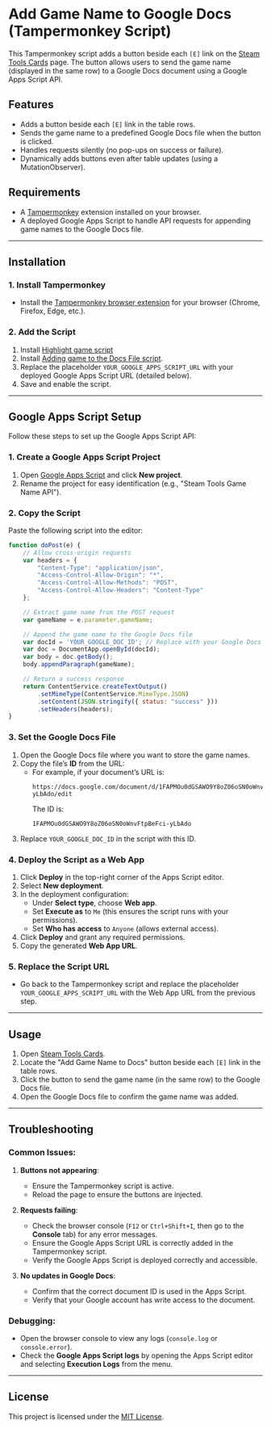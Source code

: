 
# Add Game Name to Google Docs (Tampermonkey Script)

This Tampermonkey script adds a button beside each `[E]` link on the [Steam Tools Cards](https://steam.tools/cards/) page. The button allows users to send the game name (displayed in the same row) to a Google Docs document using a Google Apps Script API.

## Features
- Adds a button beside each `[E]` link in the table rows.
- Sends the game name to a predefined Google Docs file when the button is clicked.
- Handles requests silently (no pop-ups on success or failure).
- Dynamically adds buttons even after table updates (using a MutationObserver).

## Requirements
- A [Tampermonkey](https://www.tampermonkey.net/) extension installed on your browser.
- A deployed Google Apps Script to handle API requests for appending game names to the Google Docs file.

---

## Installation

### 1. Install Tampermonkey
- Install the [Tampermonkey browser extension](https://www.tampermonkey.net/) for your browser (Chrome, Firefox, Edge, etc.).

### 2. Add the Script
1. Install [Highlight game script](https://github.com/Mo7TaRiF/buy-orders-script/raw/main/Highlight%20Rows%20with%20Date%20Range%20and%20Specific%20Games.js)
2. Install [Adding game to the Docs File script](https://github.com/Mo7TaRiF/buy-orders-script/raw/main/Add%20Game%20Name%20to%20Google%20Docs.js).
3. Replace the placeholder `YOUR_GOOGLE_APPS_SCRIPT_URL` with your deployed Google Apps Script URL (detailed below).
4. Save and enable the script.

---

## Google Apps Script Setup

Follow these steps to set up the Google Apps Script API:

### 1. Create a Google Apps Script Project
1. Open [Google Apps Script](https://script.google.com/) and click **New project**.
2. Rename the project for easy identification (e.g., "Steam Tools Game Name API").

### 2. Copy the Script
Paste the following script into the editor:

```javascript
function doPost(e) {
    // Allow cross-origin requests
    var headers = {
        "Content-Type": "application/json",
        "Access-Control-Allow-Origin": "*", 
        "Access-Control-Allow-Methods": "POST",
        "Access-Control-Allow-Headers": "Content-Type"
    };

    // Extract game name from the POST request
    var gameName = e.parameter.gameName;

    // Append the game name to the Google Docs file
    var docId = 'YOUR_GOOGLE_DOC_ID'; // Replace with your Google Docs ID
    var doc = DocumentApp.openById(docId);
    var body = doc.getBody();
    body.appendParagraph(gameName);

    // Return a success response
    return ContentService.createTextOutput()
        .setMimeType(ContentService.MimeType.JSON)
        .setContent(JSON.stringify({ status: "success" }))
        .setHeaders(headers);
}
```

### 3. Set the Google Docs File
1. Open the Google Docs file where you want to store the game names.
2. Copy the file’s **ID** from the URL:
   - For example, if your document’s URL is:
     ```
     https://docs.google.com/document/d/1FAPMOu0dGSAWO9Y8oZ06oSN0oWnvFtpBeFci-yLbAdo/edit
     ```
     The ID is:
     ```
     1FAPMOu0dGSAWO9Y8oZ06oSN0oWnvFtpBeFci-yLbAdo
     ```
3. Replace `YOUR_GOOGLE_DOC_ID` in the script with this ID.

### 4. Deploy the Script as a Web App
1. Click **Deploy** in the top-right corner of the Apps Script editor.
2. Select **New deployment**.
3. In the deployment configuration:
   - Under **Select type**, choose **Web app**.
   - Set **Execute as** to `Me` (this ensures the script runs with your permissions).
   - Set **Who has access** to `Anyone` (allows external access).
4. Click **Deploy** and grant any required permissions.
5. Copy the generated **Web App URL**.

### 5. Replace the Script URL
- Go back to the Tampermonkey script and replace the placeholder `YOUR_GOOGLE_APPS_SCRIPT_URL` with the Web App URL from the previous step.

---

## Usage
1. Open [Steam Tools Cards](https://steam.tools/cards/).
2. Locate the "Add Game Name to Docs" button beside each `[E]` link in the table rows.
3. Click the button to send the game name (in the same row) to the Google Docs file.
4. Open the Google Docs file to confirm the game name was added.

---

## Troubleshooting

### Common Issues:
1. **Buttons not appearing**:
   - Ensure the Tampermonkey script is active.
   - Reload the page to ensure the buttons are injected.

2. **Requests failing**:
   - Check the browser console (`F12` or `Ctrl+Shift+I`, then go to the **Console** tab) for any error messages.
   - Ensure the Google Apps Script URL is correctly added in the Tampermonkey script.
   - Verify the Google Apps Script is deployed correctly and accessible.

3. **No updates in Google Docs**:
   - Confirm that the correct document ID is used in the Apps Script.
   - Verify that your Google account has write access to the document.

### Debugging:
- Open the browser console to view any logs (`console.log` or `console.error`).
- Check the **Google Apps Script logs** by opening the Apps Script editor and selecting **Execution Logs** from the menu.

---

## License
This project is licensed under the [MIT License](LICENSE).
